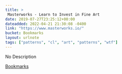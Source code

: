 ```yaml
---
title: > 
 Masterworks - Learn to Invest in Fine Art
date: 2019-07-27T23:25:12+00:00
dateadded: 2022-04-21 21:30:08 -0400
link: "https://www.masterworks.io/"
bucket: Bookmarks
layout: urlnote
tags: ["patterns", "cl", "art", "patterns", "wtf"]
--- 
```

No Description
 <!-- end excerpt --> 
<div class='bucket'><a class='internal-link' href='/buckets/bookmarks'>Bookmarks</a></div> 
